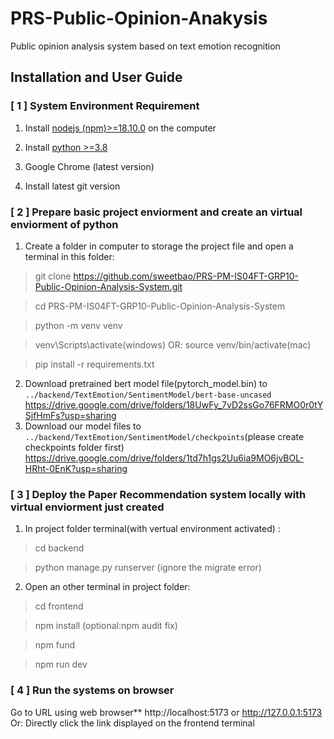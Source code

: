 # PRS-Public-Opinion-Anakysis
Public opinion analysis system based on text emotion recognition








##  Installation and User Guide

### [ 1 ] System Environment Requirement

1. Install [nodejs (npm)>=18.10.0](https://nodejs.org/en/download/) on the computer

2. Install [python >=3.8](https://www.python.org/downloads/)

3. Google Chrome (latest version)

4. Install latest git version


### [ 2 ] Prepare basic project enviorment and create an virtual enviorment of python

1. Create a folder in computer to storage the project file and open a terminal in this folder:
 >git clone https://github.com/sweetbao/PRS-PM-IS04FT-GRP10-Public-Opinion-Analysis-System.git
 
 >cd PRS-PM-IS04FT-GRP10-Public-Opinion-Analysis-System
 
 >python -m venv venv
 
 >venv\Scripts\activate(windows) OR: source venv/bin/activate(mac)
 
 >pip install -r requirements.txt
 
2. Download pretrained bert model file(pytorch_model.bin) to `../backend/TextEmotion/SentimentModel/bert-base-uncased`
    https://drive.google.com/drive/folders/18UwFy_7vD2ssGo76FRMO0r0tYSjfHmFs?usp=sharing
3. Download our model files to `../backend/TextEmotion/SentimentModel/checkpoints`(please create checkpoints folder first)
    https://drive.google.com/drive/folders/1td7h1gs2Uu6ia9MO6jvBOL-HRht-0EnK?usp=sharing


### [ 3 ] Deploy the Paper Recommendation system locally with virtual enviorment just created

1. In project folder terminal(with vertual environment activated) : 
 >cd backend
 
 >python manage.py runserver (ignore the migrate error)
 
2. Open an other terminal in project folder:
 >cd frontend
 
 >npm install (optional:npm audit fix)
 
 >npm fund 
 
 >npm run dev

### [ 4 ] Run the systems on browser
Go to URL using web browser** http://localhost:5173 or http://127.0.0.1:5173
Or: Directly click the link displayed on the frontend terminal
